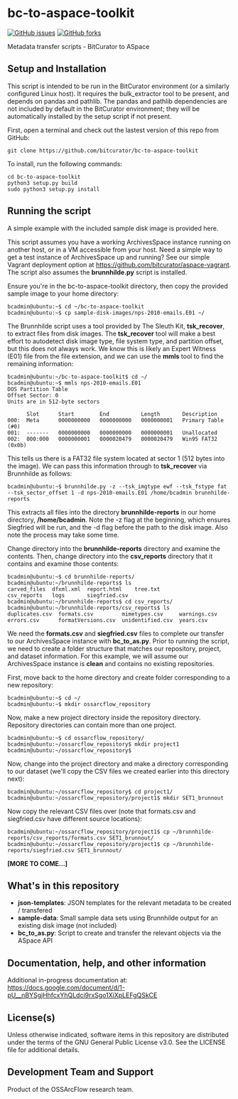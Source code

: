 # bc-to-aspace-toolkit

[![GitHub issues](https://img.shields.io/github/issues/bitcurator/bc-to-aspace-toolkit.svg)](https://github.com/bitcurator/bc-to-aspace-toolkit/issues)
[![GitHub forks](https://img.shields.io/github/forks/bitcurator/bc-to-aspace-toolkit.svg)](https://github.com/bitcurator/bc-to-aspace-toolkit/network)

Metadata transfer scripts - BitCurator to ASpace

## Setup and Installation

This script is intended to be run in the BitCurator environment (or a similarly configured Linux host). It requires the bulk_extractor tool to be present, and depends on pandas and pathlib. The pandas and pathlib dependencies are not included by default in the BitCurator environment; they will be automatically installed by the setup script if not present. 

First, open a terminal and check out the lastest version of this repo from GitHub:

```shell
git clone https://github.com/bitcurator/bc-to-aspace-toolkit
```

To install, run the following commands:

```shell
cd bc-to-aspace-toolkit
python3 setup.py build
sudo python3 setup.py install
```

## Running the script

A simple example with the included sample disk image is provided here.

This script assumes you have a working ArchivesSpace instance running on another host, or in a VM accessible from your host. Need a simple way to get a test instance of ArchivesSpace up and running? See our simple Vagrant deployment option at https://github.com/bitcurator/aspace-vagrant. The script also assumes the **brunnhilde.py** script is installed.

Ensure you're in the bc-to-aspace-toolkit directory, then copy the provided sample image to your home directory:

```shell
bcadmin@ubuntu:~$ cd ~/bc-to-aspace-toolkit
bcadmin@ubuntu:~$ cp sample-disk-images/nps-2010-emails.E01 ~/
```

The Brunnhilde script uses a tool provided by The Sleuth Kit, **tsk_recover**, to extract files from disk images. The **tsk_recover** tool will make a best effort to autodetect disk image type, file system type, and partition offset, but this does not always work. We know this is likely an Expert Witness (E01) file from the file extension, and we can use the **mmls** tool to find the remaining information:

```shell
bcadmin@ubuntu:~/bc-to-aspace-toolkit$ cd ~/
bcadmin@ubuntu:~$ mmls nps-2010-emails.E01 
DOS Partition Table
Offset Sector: 0
Units are in 512-byte sectors

      Slot      Start        End          Length       Description
000:  Meta      0000000000   0000000000   0000000001   Primary Table (#0)
001:  -------   0000000000   0000000000   0000000001   Unallocated
002:  000:000   0000000001   0000020479   0000020479   Win95 FAT32 (0x0b)
```

This tells us there is a FAT32 file system located at sector 1 (512 bytes into the image). We can pass this information through to **tsk_recover** via Brunnhilde as follows:

```shell
bcadmin@ubuntu:~$ brunnhilde.py -z --tsk_imgtype ewf --tsk_fstype fat --tsk_sector_offset 1 -d nps-2010-emails.E01 /home/bcadmin brunnhilde-reports
```

This extracts all files into the directory **brunnhilde-reports** in our home directory, **/home/bcadmin**. Note the -z flag at the beginning, which ensures Siegfried will be run, and the -d flag before the path to the disk image. Also note the process may take some time.

Change directory into the **brunnhilde-reports** directory and examine the contents. Then, change directory into the **csv_reports** directory that it contains and examine those contents:

```shell
bcadmin@ubuntu:~$ cd brunnhilde-reports/
bcadmin@ubuntu:~/brunnhilde-reports$ ls
carved_files  dfxml.xml  report.html    tree.txt
csv_reports   logs       siegfried.csv
bcadmin@ubuntu:~/brunnhilde-reports$ cd csv_reports/
bcadmin@ubuntu:~/brunnhilde-reports/csv_reports$ ls
duplicates.csv  formats.csv         mimetypes.csv     warnings.csv
errors.csv      formatVersions.csv  unidentified.csv  years.csv
```

We need the **formats.csv** and **siegfried.csv** files to complete our transfer to our ArchivesSpace instance with **bc_to_as.py**. Prior to running the script, we need to create a folder structure that matches our repository, project, and dataset information. For this example, we will assume our ArchivesSpace instance is **clean** and contains no existing repositories.

First, move back to the home directory and create folder corresponding to a new repository:

```shell
bcadmin@ubuntu:~$ cd ~/
bcadmin@ubuntu:~$ mkdir ossarcflow_repository
```

Now, make a new project directory inside the repository directory. Repository directories can contain more than one project.

```shell
bcadmin@ubuntu:~$ cd ossarcflow_repository/
bcadmin@ubuntu:~/ossarcflow_repository$ mkdir project1
bcadmin@ubuntu:~/ossarcflow_repository$ 
```

Now, change into the project directory and make a directory corresponding to our dataset (we'll copy the CSV files we created earlier into this directory next):

```shell
bcadmin@ubuntu:~/ossarcflow_repository$ cd project1/
bcadmin@ubuntu:~/ossarcflow_repository/project1$ mkdir SET1_brunnout
```

Now copy the relevant CSV files over (note that formats.csv and siegfried.csv have different source locations):

```shell
bcadmin@ubuntu:~/ossarcflow_repository/project1$ cp ~/brunnhilde-reports/csv_reports/formats.csv SET1_brunnout/
bcadmin@ubuntu:~/ossarcflow_repository/project1$ cp ~/brunnhilde-reports/siegfried.csv SET1_brunnout/
```

**[MORE TO COME...]**

## What's in this repository

- **json-templates**: JSON templates for the relevant metadata to be created / transfered
- **sample-data**: Small sample data sets using Brunnhilde output for an existing disk image (not included)
- **bc_to_as.py**: Script to create and transfer the relevant objects via the ASpace API

## Documentation, help, and other information

Additional in-progress documentation at: https://docs.google.com/document/d/1-pU__nBYSgjHhfcxYhQLdci9rxSgo1XiXpLEFgQSkCE

## License(s)

Unless otherwise indicated, software items in this repository are distributed under the terms of the GNU General Public License v3.0. See the LICENSE file for additional details.

## Development Team and Support

Product of the OSSArcFlow research team.
